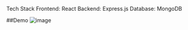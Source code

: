 

Tech Stack
Frontend: React
Backend: Express.js
Database: MongoDB

##Demo
![image](https://github.com/Shubhamindev/rising/assets/79997250/9e18a0b4-5675-485f-acb7-75a27c7284ec)
